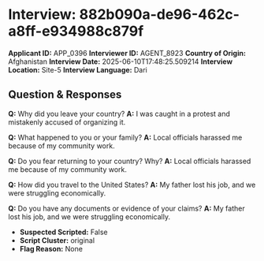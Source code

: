 # Interview: 882b090a-de96-462c-a8ff-e934988c879f
**Applicant ID:** APP_0396
**Interviewer ID:** AGENT_8923
**Country of Origin:** Afghanistan
**Interview Date:** 2025-06-10T17:48:25.509214
**Interview Location:** Site-5
**Interview Language:** Dari

## Question & Responses

**Q:** Why did you leave your country?
**A:** I was caught in a protest and mistakenly accused of organizing it.

**Q:** What happened to you or your family?
**A:** Local officials harassed me because of my community work.

**Q:** Do you fear returning to your country? Why?
**A:** Local officials harassed me because of my community work.

**Q:** How did you travel to the United States?
**A:** My father lost his job, and we were struggling economically.

**Q:** Do you have any documents or evidence of your claims?
**A:** My father lost his job, and we were struggling economically.

- **Suspected Scripted:** False
- **Script Cluster:** original
- **Flag Reason:** None